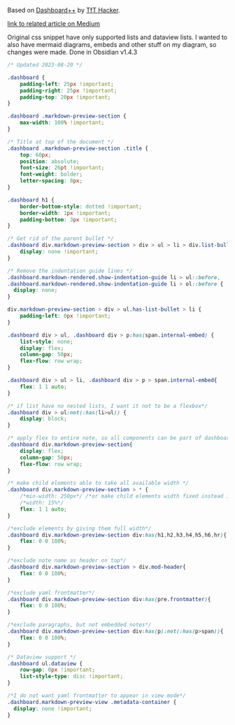 Based on [Dashboard++](https://github.com/TfTHacker/DashboardPlusPlus/blob/master/.obsidian/snippets/dashboard.css) by [TfT Hacker](https://github.com/TfTHacker/DashboardPlusPlus).

[link to related article on Medium](https://medium.com/obsidian-observer/dashboard-a-simple-organization-and-navigation-method-for-obsidian-vaults-2b1982d023a0)

Original css snippet have only supported lists and dataview lists.
I wanted to also have mermaid diagrams, embeds and other stuff on my diagram, so changes were made.
Done in Obsidian v1.4.3

```css
/* Updated 2023-08-20 */

.dashboard {
    padding-left: 25px !important;
    padding-right: 25px !important;
    padding-top: 20px !important;
}

.dashboard .markdown-preview-section {
    max-width: 100% !important;
}

/* Title at top of the document */
.dashboard .markdown-preview-section .title {
    top: 60px;
    position: absolute;
    font-size: 26pt !important;
    font-weight: bolder;
    letter-spacing: 8px;
}

.dashboard h1 {
    border-bottom-style: dotted !important;
    border-width: 1px !important;
    padding-bottom: 3px !important;
}

/* Get rid of the parent bullet */
.dashboard div.markdown-preview-section > div > ul > li > div.list-bullet {
    display: none !important;
}

/* Remove the indentation guide lines */
.dashboard.markdown-rendered.show-indentation-guide li > ul::before,
.dashboard.markdown-rendered.show-indentation-guide li > ol::before {
  display: none;
}

div.markdown-preview-section > div > ul.has-list-bullet > li {
    padding-left: 0px !important;
}

.dashboard div > ul, .dashboard div > p:has(span.internal-embed) {
    list-style: none;
    display: flex;
    column-gap: 50px;
    flex-flow: row wrap;
}

.dashboard div > ul > li, .dashboard div > p > span.internal-embed{
	flex: 1 1 auto;
}

/* if list have no nested lists, I want it not to be a flexbox*/
.dashboard div > ul:not(:has(li>ul)) {
	display: block;
}

/* apply flex to entire note, so all components can be part of dashboard grid */
.dashboard div.markdown-preview-section{
	display: flex;
	column-gap: 50px;
	flex-flow: row wrap;
}

/* make child elements able to take all available width */
.dashboard div.markdown-preview-section > * {
    /*min-width: 250px*/ /*or make child elements width fixed instead if needed*/
    /*width: 15%*/
	flex: 1 1 auto;
}

/*exclude elements by giving them full width*/
.dashboard div.markdown-preview-section div:has(h1,h2,h3,h4,h5,h6,hr){
	flex: 0 0 100%;
}

/*exclude note name as header on top*/
.dashboard div.markdown-preview-section > div.mod-header{
	flex: 0 0 100%;
}

/*exclude yaml frontmatter*/
.dashboard div.markdown-preview-section div:has(pre.frontmatter){
	flex: 0 0 100%;
}

/*exclude paragraphs, but not embedded notes*/
.dashboard div.markdown-preview-section div:has(p):not(:has(p>span)){
	flex: 0 0 100%;
}

/* Dataview support */
.dashboard ul.dataview {
    row-gap: 0px !important;
    list-style-type: disc !important;
}

/*I do not want yaml frontmatter to appear in view mode*/
.dashboard.markdown-preview-view .metadata-container {
  display: none !important;
}
```